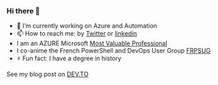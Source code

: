 ### Hi there 👋


- 🔭 I’m currently working on Azure and Automation
- 📫 How to reach me: by [Twitter](https://twitter.com/omiossec_med) or [linkedin](https://www.linkedin.com/in/omiossec/)
- I am an AZURE Microsoft [Most Valuable Professional](https://mvp.microsoft.com/en-us/PublicProfile/5003620?fullName=Olivier%20Miossec)
- I co-anime the French PowerShell and DevOps User Group [FRPSUG](https://frpsug.com/)
- ⚡ Fun fact: I have a degree in history

See my blog post on [DEV.TO](https://dev.to/omiossec)
